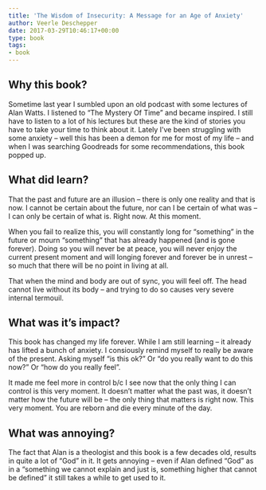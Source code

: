 ```yaml
---
title: 'The Wisdom of Insecurity: A Message for an Age of Anxiety'
author: Veerle Deschepper
date: 2017-03-29T10:46:17+00:00
type: book
tags:
- book
---
```

## Why this book?
Sometime last year I sumbled upon an old podcast with some lectures of Alan Watts. I listened to “The Mystery Of Time” and became inspired. I still have to listen to a lot of his lectures but these are the kind of stories you have to take your time to think about it. Lately I’ve been struggling with some anxiety – well this has been a demon for me for most of my life – and when I was searching Goodreads for some recommendations, this book popped up.

## What did learn?
That the past and future are an illusion – there is only one reality and that is now. I cannot be certain about the future, nor can I be certain of what was – I can only be certain of what is. Right now. At this moment.

When you fail to realize this, you will constantly long for “something” in the future or mourn “something” that has already happened (and is gone forever). Doing so you will never be at peace, you will never enjoy the current present moment and will longing forever and forever be in unrest – so much that there will be no point in living at all.

That when the mind and body are out of sync, you will feel off. The head cannot live without its body – and trying to do so causes very severe internal termouil.

## What was it’s impact?
This book has changed my life forever. While I am still learning – it already has lifted a bunch of anxiety. I consiously remind myself to really be aware of the present. Asking myself “is this ok?” Or “do you really want to do this now?” Or “how do you really feel”.

It made me feel more in control b/c I see now that the only thing I can control is this very moment. It doesn’t matter what the past was, it doesn’t matter how the future will be – the only thing that matters is right now. This very moment. You are reborn and die every minute of the day.

## What was annoying?
The fact that Alan is a theologist and this book is a few decades old, results in quite a lot of “God” in it. It gets annoying – even if Alan defined “God” as in a “something we cannot explain and just is, something higher that cannot be defined” it still takes a while to get used to it.
